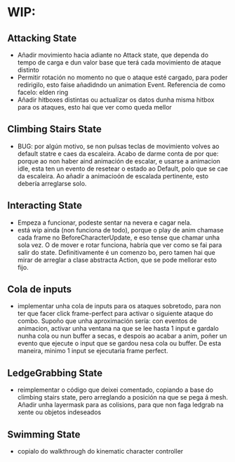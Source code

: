 # WIP: #
## Attacking State ##
* Añadir movimiento hacia adiante no Attack state, que dependa do tempo de carga e dun valor base que terá cada movimiento de ataque distinto
* Permitir rotación no momento no que o ataque esté cargado, para poder redirigilo, esto faise añadidndo un animation Event. Referencia de como facelo: elden ring
* Añadir hitboxes distintas ou actualizar os datos dunha misma hitbox para os ataques, esto hai que ver como queda mellor

## Climbing Stairs State ##
* BUG: por algún motivo, se non pulsas teclas de movimiento volves ao default statre e caes da escaleira. Acabo de darme conta de por que: porque ao non haber aind animación de escalar, e usarse a animacion idle, esta ten un evento de resetear o estado ao Default, polo que se cae da escaleira. Ao añadir a animacioón de escalada pertinente, esto debería arreglarse solo.

## Interacting State ##
* Empeza a funcionar, podeste sentar na nevera e cagar nela.
* está wip ainda (non funciona de todo), porque o play de anim chamase cada frame no BeforeCharacterUpdate, e eso tense que chamar unha sola vez.  O de mover e rotar funciona, habría que ver como se fai para salir do state. Definitivamente é un comenzo bo, pero tamen hai que mirar de arreglar a clase abstracta Action, que se pode mellorar esto fijo.

## Cola de inputs ##
* implementar unha cola de inputs para os ataques sobretodo, para non ter que facer click frame-perfect para activar o siguiente ataque do combo. Supoño que unha aproximación sería: con eventos de animacion, activar unha ventana na que se lee hasta 1 input e gardalo nunha cola ou nun buffer a secas, e despois ao acabar a anim, poñer un evento que ejecute o input que se gardou nesa cola ou buffer. De esta maneira, minimo 1 input se ejecutaria frame perfect.

## LedgeGrabbing State ##
* reimplementar o código que deixei comentado, copiando a base do climbing stairs state, pero arreglando a posición na que se pega á mesh. Añadir unha layermask para as colisions, para que non faga ledgrab na xente ou objetos indeseados

## Swimming State ##
* copialo do walkthrough do kinematic character controller
